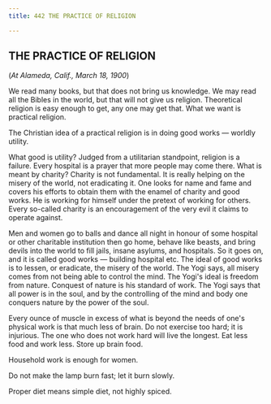 ```yaml
---
title: 442 THE PRACTICE OF RELIGION

---
```

  

## THE PRACTICE OF RELIGION

(*At Alameda, Calif., March 18, 1900*)

We read many books, but that does not bring us knowledge. We may read
all the Bibles in the world, but that will not give us religion.
Theoretical religion is easy enough to get, any one may get that. What
we want is practical religion.

The Christian idea of a practical religion is in doing good works —
worldly utility.

What good is utility? Judged from a utilitarian standpoint, religion is
a failure. Every hospital is a prayer that more people may come there.
What is meant by charity? Charity is not fundamental. It is really
helping on the misery of the world, not eradicating it. One looks for
name and fame and covers his efforts to obtain them with the enamel of
charity and good works. He is working for himself under the pretext of
working for others. Every so-called charity is an encouragement of the
very evil it claims to operate against.

Men and women go to balls and dance all night in honour of some hospital
or other charitable institution then go home, behave like beasts, and
bring devils into the world to fill jails, insane asylums, and
hospitals. So it goes on, and it is called good works — building
hospital etc. The ideal of good works is to lessen, or eradicate, the
misery of the world. The Yogi says, all misery comes from not being able
to control the mind. The Yogi's ideal is freedom from nature. Conquest
of nature is his standard of work. The Yogi says that all power is in
the soul, and by the controlling of the mind and body one conquers
nature by the power of the soul.

Every ounce of muscle in excess of what is beyond the needs of one's
physical work is that much less of brain. Do not exercise too hard; it
is injurious. The one who does not work hard will live the longest. Eat
less food and work less. Store up brain food.

Household work is enough for women.

Do not make the lamp burn fast; let it burn slowly.

Proper diet means simple diet, not highly spiced.